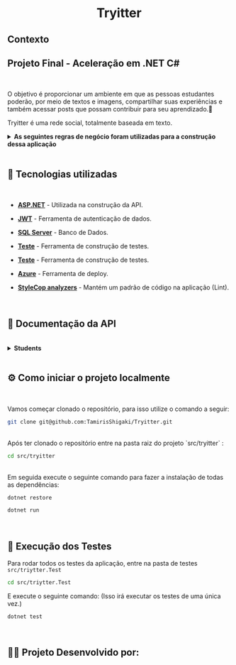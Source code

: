 <div align="center"><h1><strong>Tryitter</strong></h1></div>

## **Contexto** 
## Projeto Final - Aceleração em .NET C#
<br />

O objetivo é proporcionar um ambiente em que as pessoas estudantes poderão, por meio de textos e imagens, compartilhar suas experiências e também acessar posts que possam contribuir para seu aprendizado.💚

Tryitter é uma rede social,  totalmente baseada em texto.


<details>
  <summary><strong>As seguintes regras de negócio foram utilizadas para a construção dessa aplicação</strong></summary><br />

  * As pessoas estudantes devem conseguir se cadastrar com nome, e-mail, módulo atual que estão estudando, status personalizado e senha para se autenticar.
  
  * Deve ser possível também alterar essa conta a qualquer momento, desde que a pessoa usuária esteja autenticada.

  * Uma pessoa estudante deve poder também publicar posts em seu perfil, que poderão conter texto com até 300 caracteres e arquivos de imagem
  
  * Além de conseguir pesquisar outras contas por nome e optar por listar todos seus posts ou apenas o último.

</details>

<br />

## 📑 **Tecnologias utilizadas**
<br />

  * <a href="https://dotnet.microsoft.com/pt-br/apps/aspnet" target="_blank" rel="external"><span><strong>ASP.NET</strong></span></a> - Utilizada na construção da API.

  * <a href="https://jwt.io/" target="_blank" rel="external"><span><strong>JWT</strong></span></a> - Ferramenta de autenticação de dados.

  * <a href="https://www.microsoft.com/pt-br/sql-server/sql-server-downloads" target="_blank" rel="external"><span><strong>SQL Server</strong></span></a> - Banco de Dados.

  * <a href="https://fluentassertions.com/" target="_blank" rel="external"><span><strong>Teste</strong></span></a> - Ferramenta de construção de testes.

  * <a href="https://xunit.net/" target="_blank" rel="external"><span><strong>Teste</strong></span></a> - Ferramenta de construção de testes.

  * <a href="https://azure.microsoft.com/pt-br/" target="_blank" rel="external"><span><strong>Azure</strong></span></a> - Ferramenta de deploy.

  * <a href="https://www.nuget.org/packages/StyleCop.Analyzers/" target="_blank" rel="external"><span><strong>StyleCop analyzers</strong></span></a> - Mantém um padrão de código na aplicação (Lint).

<br />

## 📝 Documentação da API
<br />

<details>
<summary><strong>Students</strong></summary><br/>

```
  GET /Students 
```
 ```
  GET /Student/:id
```
```
  GET /Student/Name/
```
```
  POST /Student
```
| Parâmetro   | Tipo       | Descrição                           |
| :---------- | :--------- | :---------------------------------- |
| `name` | `string` | Nome - estudante. (Obrigatório) |
| `email` | `string` | Email - estudante. (Obrigatório) |
| `Password` | `number` | Senha - conta criada. (Obrigatório) |
| `status` | `number` | Status - estudante. (Obrigatório) |

```
  POST /Login 
```
| Parâmetro   | Tipo       | Descrição                           |
| :---------- | :--------- | :---------------------------------- |
| `email` | `string` | Email. (Obrigatório) |
| `password` | `string` | Senha. (Obrigatório) |
| ` Authorization`      | `string` | Token do login deve ser passado no header. (Obrigatório) |

:exclamation::exclamation: Retorna Token 

```
  PATCH /Student/:id
```
| Parâmetro   | Tipo       | Descrição                           |
| :---------- | :--------- | :---------------------------------- |
| `name` | `string` | Nome - estudante. (Obrigatório) |
| `email` | `string` | Email - estudante. (Obrigatório) |
| `password` | `number` | Senha - conta criada. (Obrigatório) |
| `status` | `number` |   status - estudante. (Obrigatório) |
| ` Authorization`      | `string` | Token do login deve ser passado no header. (Obrigatório) |

```
  DELETE/Student/:id
```
| Parâmetro   | Tipo       | Descrição                           |
| :---------- | :--------- | :---------------------------------- |
| `Authorization`      | `string` | Token do login deve ser passado no header. (Obrigatório) |


⚠️ Ao deletar um estudante todos os seus post criados são deletados.

</details>
<br />

## ⚙️ **Como iniciar o projeto localmente**
<br />

Vamos começar clonado o repositório, para isso utilize o comando a seguir:

```sh
git clone git@github.com:TamirisShigaki/Tryitter.git
```
<br />
Após ter clonado o repositório entre na pasta raiz do projeto `src/tryitter` :

```sh
cd src/tryitter
```
<br />
Em seguida execute o seguinte comando para fazer a instalação de todas as dependências:

```sh
dotnet restore

dotnet run
```

<br /> 

## 🧪 **Execução dos Testes**

Para rodar todos os testes da aplicação, entre na pasta de testes `src/triytter.Test` 

```sh
cd src/triytter.Test
```

E execute o seguinte comando: (Isso irá executar os testes de uma única vez.)

```sh
dotnet test
```

<br />


## 🧑‍💻 Projeto Desenvolvido por:
<br/>



